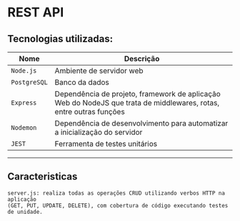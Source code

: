# REST API
## Tecnologias utilizadas:


| Nome            | Descrição                                                                                                          |
|-----------------|--------------------------------------------------------------------------------------------------------------------|
| ``Node.js``     | Ambiente de servidor web                                                                                           |
| ``PostgreSQL``  | Banco da dados                                                                                                     |
| ``Express``     | Dependência de projeto, framework de aplicação Web do NodeJS que trata de middlewares, rotas, entre outras funções |
| ``Nodemon``     | Dependência de desenvolvimento para automatizar a inicialização do servidor                                        |
 | ``JEST``        | Ferramenta de testes unitários                                                                                     |

---
## Caracteristicas
    server.js: realiza todas as operações CRUD utilizando verbos HTTP na aplicação
    (GET, PUT, UPDATE, DELETE), com cobertura de código executando testes de unidade.



